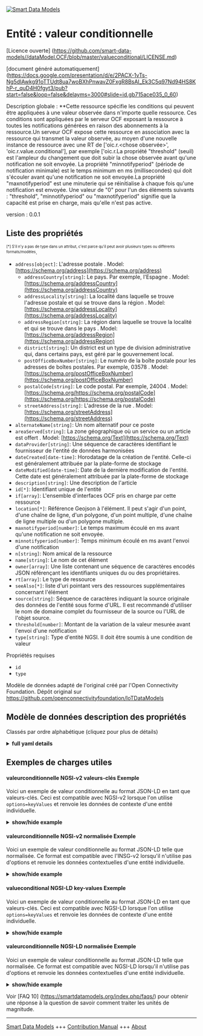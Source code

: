 <!-- 10-Header -->  
[![Smart Data Models](https://smartdatamodels.org/wp-content/uploads/2022/01/SmartDataModels_logo.png "Logo")](https://smartdatamodels.org)  
Entité : valeur conditionnelle  
==============================<!-- /10-Header -->  
<!-- 15-License -->  
[Licence ouverte] (https://github.com/smart-data-models//dataModel.OCF/blob/master/valueconditional/LICENSE.md)  
[document généré automatiquement] (https://docs.google.com/presentation/d/e/2PACX-1vTs-Ng5dIAwkg91oTTUdt8ua7woBXhPnwavZ0FxgR8BsAI_Ek3C5q97Nd94HS8KhP-r_quD4H0fgyt3/pub?start=false&loop=false&delayms=3000#slide=id.gb715ace035_0_60)  
<!-- /15-License -->  
<!-- 20-Description -->  
Description globale : **Cette ressource spécifie les conditions qui peuvent être appliquées à une valeur observée dans n'importe quelle ressource. Ces conditions sont appliquées par le serveur OCF exposant la ressource à toutes les notifications générées en raison des abonnements à la ressource.Un serveur OCF expose cette ressource en association avec la ressource qui transmet la valeur observée, au moyen d'une nouvelle instance de ressource avec une RT de ['oic.r.<chose observée>', 'oic.r.value.conditional'], par exemple ['oic.r.La propriété "threshold" (seuil) est l'ampleur du changement que doit subir la chose observée avant qu'une notification ne soit envoyée. La propriété "minnotifyperiod" (période de notification minimale) est le temps minimum en ms (millisecondes) qui doit s'écouler avant qu'une notification ne soit envoyée.La propriété "maxnotifyperiod" est une minuterie qui se réinitialise à chaque fois qu'une notification est envoyée. Une valeur de "0" pour l'un des éléments suivants : "threshold", "minnotifyperiod" ou "maxnotifyperiod" signifie que la capacité est prise en charge, mais qu'elle n'est pas active.  
version : 0.0.1  
<!-- /20-Description -->  
<!-- 30-PropertiesList -->  

## Liste des propriétés  

<sup><sub>[*] S'il n'y a pas de type dans un attribut, c'est parce qu'il peut avoir plusieurs types ou différents formats/modèles</sub></sup>.  
- `address[object]`: L'adresse postale  . Model: [https://schema.org/address](https://schema.org/address)	- `addressCountry[string]`: Le pays. Par exemple, l'Espagne  . Model: [https://schema.org/addressCountry](https://schema.org/addressCountry)  
	- `addressLocality[string]`: La localité dans laquelle se trouve l'adresse postale et qui se trouve dans la région  . Model: [https://schema.org/addressLocality](https://schema.org/addressLocality)  
	- `addressRegion[string]`: La région dans laquelle se trouve la localité et qui se trouve dans le pays  . Model: [https://schema.org/addressRegion](https://schema.org/addressRegion)  
	- `district[string]`: Un district est un type de division administrative qui, dans certains pays, est géré par le gouvernement local.    
	- `postOfficeBoxNumber[string]`: Le numéro de la boîte postale pour les adresses de boîtes postales. Par exemple, 03578  . Model: [https://schema.org/postOfficeBoxNumber](https://schema.org/postOfficeBoxNumber)  
	- `postalCode[string]`: Le code postal. Par exemple, 24004  . Model: [https://schema.org/https://schema.org/postalCode](https://schema.org/https://schema.org/postalCode)  
	- `streetAddress[string]`: L'adresse de la rue  . Model: [https://schema.org/streetAddress](https://schema.org/streetAddress)  
- `alternateName[string]`: Un nom alternatif pour ce poste  - `areaServed[string]`: La zone géographique où un service ou un article est offert  . Model: [https://schema.org/Text](https://schema.org/Text)- `dataProvider[string]`: Une séquence de caractères identifiant le fournisseur de l'entité de données harmonisées  - `dateCreated[date-time]`: Horodatage de la création de l'entité. Celle-ci est généralement attribuée par la plate-forme de stockage  - `dateModified[date-time]`: Date de la dernière modification de l'entité. Cette date est généralement attribuée par la plate-forme de stockage  - `description[string]`: Une description de l'article  - `id[*]`: Identifiant unique de l'entité  - `if[array]`: L'ensemble d'interfaces OCF pris en charge par cette ressource  - `location[*]`: Référence Geojson à l'élément. Il peut s'agir d'un point, d'une chaîne de ligne, d'un polygone, d'un point multiple, d'une chaîne de ligne multiple ou d'un polygone multiple.  - `maxnotifyperiod[number]`: Le temps maximum écoulé en ms avant qu'une notification ne soit envoyée.  - `minnotifyperiod[number]`: Temps minimum écoulé en ms avant l'envoi d'une notification  - `n[string]`: Nom amical de la ressource  - `name[string]`: Le nom de cet élément  - `owner[array]`: Une liste contenant une séquence de caractères encodés JSON référençant les identifiants uniques du ou des propriétaires.  - `rt[array]`: Le type de ressource  - `seeAlso[*]`: liste d'uri pointant vers des ressources supplémentaires concernant l'élément  - `source[string]`: Séquence de caractères indiquant la source originale des données de l'entité sous forme d'URL. Il est recommandé d'utiliser le nom de domaine complet du fournisseur de la source ou l'URL de l'objet source.  - `threshold[number]`: Montant de la variation de la valeur mesurée avant l'envoi d'une notification  - `type[string]`: Type d'entité NGSI. Il doit être soumis à une condition de valeur  <!-- /30-PropertiesList -->  
<!-- 35-RequiredProperties -->  
Propriétés requises  
- `id`  - `type`  <!-- /35-RequiredProperties -->  
<!-- 40-RequiredProperties -->  
Modèle de données adapté de l'original créé par l'Open Connectivity Foundation. Dépôt original sur https://github.com/openconnectivityfoundation/IoTDataModels  
<!-- /40-RequiredProperties -->  
<!-- 50-DataModelHeader -->  
## Modèle de données description des propriétés  
Classés par ordre alphabétique (cliquez pour plus de détails)  
<!-- /50-DataModelHeader -->  
<!-- 60-ModelYaml -->  
<details><summary><strong>full yaml details</strong></summary>    
```yaml  
valueconditional:    
  description: 'This Resource specifies conditions that can be applied to an observed value in any Resource.These conditions are applied by the OCF Server exposing the Resource to any generated notifications because of subscriptions to the Resource.A unicast RETRIEVE to the Resource will receive the most recent value; which may not be the most recent notified value.An OCF Server exposes this Resource in association with the Resource conveying the observed value.This is done by means of a new Resource instance with an RT of [''oic.r.<thing being observed>'', ''oic.r.value.conditional''], e.g [''oic.r.temperature'', ''oic.r.value.conditional''].The Property ''threshold'' is the amount by which the thing being observed must change before a notification is sent.The Property ''minnotifyperiod'' is the minimum time in ms (milliseconds) that must elapse before a notification is sent.If the maxnotifyperiod (time in ms (milliseconds)) elapses then a notification must be sent.The Property ''maxnotifyperiod'' is a timer that resets each time a notification is sent.A value of ''0'' for any of ''threshold'','' minnotifyperiod'' or ''maxnotifyperiod'' means that the capability is supported but not active.'    
  properties:    
    address:    
      description: The mailing address    
      properties:    
        addressCountry:    
          description: 'The country. For example, Spain'    
          type: string    
          x-ngsi:    
            model: https://schema.org/addressCountry    
            type: Property    
        addressLocality:    
          description: 'The locality in which the street address is, and which is in the region'    
          type: string    
          x-ngsi:    
            model: https://schema.org/addressLocality    
            type: Property    
        addressRegion:    
          description: 'The region in which the locality is, and which is in the country'    
          type: string    
          x-ngsi:    
            model: https://schema.org/addressRegion    
            type: Property    
        district:    
          description: 'A district is a type of administrative division that, in some countries, is managed by the local government'    
          type: string    
          x-ngsi:    
            type: Property    
        postOfficeBoxNumber:    
          description: 'The post office box number for PO box addresses. For example, 03578'    
          type: string    
          x-ngsi:    
            model: https://schema.org/postOfficeBoxNumber    
            type: Property    
        postalCode:    
          description: 'The postal code. For example, 24004'    
          type: string    
          x-ngsi:    
            model: https://schema.org/https://schema.org/postalCode    
            type: Property    
        streetAddress:    
          description: The street address    
          type: string    
          x-ngsi:    
            model: https://schema.org/streetAddress    
            type: Property    
        streetNr:    
          description: Number identifying a specific property on a public street    
          type: string    
          x-ngsi:    
            type: Property    
      type: object    
      x-ngsi:    
        model: https://schema.org/address    
        type: Property    
    alternateName:    
      description: An alternative name for this item    
      type: string    
      x-ngsi:    
        type: Property    
    areaServed:    
      description: The geographic area where a service or offered item is provided    
      type: string    
      x-ngsi:    
        model: https://schema.org/Text    
        type: Property    
    dataProvider:    
      description: A sequence of characters identifying the provider of the harmonised data entity    
      type: string    
      x-ngsi:    
        type: Property    
    dateCreated:    
      description: Entity creation timestamp. This will usually be allocated by the storage platform    
      format: date-time    
      type: string    
      x-ngsi:    
        type: Property    
    dateModified:    
      description: Timestamp of the last modification of the entity. This will usually be allocated by the storage platform    
      format: date-time    
      type: string    
      x-ngsi:    
        type: Property    
    description:    
      description: A description of this item    
      type: string    
      x-ngsi:    
        type: Property    
    id:    
      anyOf:    
        - description: Identifier format of any NGSI entity    
          maxLength: 256    
          minLength: 1    
          pattern: ^[\w\-\.\{\}\$\+\*\[\]`|~^@!,:\\]+$    
          type: string    
          x-ngsi:    
            type: Property    
        - description: Identifier format of any NGSI entity    
          format: uri    
          type: string    
          x-ngsi:    
            type: Property    
      description: Unique identifier of the entity    
      x-ngsi:    
        type: Property    
    if:    
      description: The OCF Interface set supported by this Resource    
      items:    
        enum:    
          - oic.if.rw    
          - oic.if.baseline    
        maxLength: 64    
        type: string    
      minItems: 2    
      readOnly: true    
      type: array    
      uniqueItems: true    
      x-ngsi:    
        type: Property    
    location:    
      description: 'Geojson reference to the item. It can be Point, LineString, Polygon, MultiPoint, MultiLineString or MultiPolygon'    
      oneOf:    
        - description: Geojson reference to the item. Point    
          properties:    
            bbox:    
              items:    
                type: number    
              minItems: 4    
              type: array    
            coordinates:    
              items:    
                type: number    
              minItems: 2    
              type: array    
            type:    
              enum:    
                - Point    
              type: string    
          required:    
            - type    
            - coordinates    
          title: GeoJSON Point    
          type: object    
          x-ngsi:    
            type: GeoProperty    
        - description: Geojson reference to the item. LineString    
          properties:    
            bbox:    
              items:    
                type: number    
              minItems: 4    
              type: array    
            coordinates:    
              items:    
                items:    
                  type: number    
                minItems: 2    
                type: array    
              minItems: 2    
              type: array    
            type:    
              enum:    
                - LineString    
              type: string    
          required:    
            - type    
            - coordinates    
          title: GeoJSON LineString    
          type: object    
          x-ngsi:    
            type: GeoProperty    
        - description: Geojson reference to the item. Polygon    
          properties:    
            bbox:    
              items:    
                type: number    
              minItems: 4    
              type: array    
            coordinates:    
              items:    
                items:    
                  items:    
                    type: number    
                  minItems: 2    
                  type: array    
                minItems: 4    
                type: array    
              type: array    
            type:    
              enum:    
                - Polygon    
              type: string    
          required:    
            - type    
            - coordinates    
          title: GeoJSON Polygon    
          type: object    
          x-ngsi:    
            type: GeoProperty    
        - description: Geojson reference to the item. MultiPoint    
          properties:    
            bbox:    
              items:    
                type: number    
              minItems: 4    
              type: array    
            coordinates:    
              items:    
                items:    
                  type: number    
                minItems: 2    
                type: array    
              type: array    
            type:    
              enum:    
                - MultiPoint    
              type: string    
          required:    
            - type    
            - coordinates    
          title: GeoJSON MultiPoint    
          type: object    
          x-ngsi:    
            type: GeoProperty    
        - description: Geojson reference to the item. MultiLineString    
          properties:    
            bbox:    
              items:    
                type: number    
              minItems: 4    
              type: array    
            coordinates:    
              items:    
                items:    
                  items:    
                    type: number    
                  minItems: 2    
                  type: array    
                minItems: 2    
                type: array    
              type: array    
            type:    
              enum:    
                - MultiLineString    
              type: string    
          required:    
            - type    
            - coordinates    
          title: GeoJSON MultiLineString    
          type: object    
          x-ngsi:    
            type: GeoProperty    
        - description: Geojson reference to the item. MultiLineString    
          properties:    
            bbox:    
              items:    
                type: number    
              minItems: 4    
              type: array    
            coordinates:    
              items:    
                items:    
                  items:    
                    items:    
                      type: number    
                    minItems: 2    
                    type: array    
                  minItems: 4    
                  type: array    
                type: array    
              type: array    
            type:    
              enum:    
                - MultiPolygon    
              type: string    
          required:    
            - type    
            - coordinates    
          title: GeoJSON MultiPolygon    
          type: object    
          x-ngsi:    
            type: GeoProperty    
      x-ngsi:    
        type: GeoProperty    
    maxnotifyperiod:    
      description: The maximum elapsed time in ms before a notification must be sent    
      minimum: 0    
      type: number    
      x-ngsi:    
        type: Property    
    minnotifyperiod:    
      description: The minimum elapsed time in ms before a notification is sent    
      minimum: 0    
      type: number    
      x-ngsi:    
        type: Property    
    n:    
      description: Friendly name of the Resource    
      maxLength: 64    
      readOnly: true    
      type: string    
      x-ngsi:    
        type: Property    
    name:    
      description: The name of this item    
      type: string    
      x-ngsi:    
        type: Property    
    owner:    
      description: A List containing a JSON encoded sequence of characters referencing the unique Ids of the owner(s)    
      items:    
        anyOf:    
          - description: Identifier format of any NGSI entity    
            maxLength: 256    
            minLength: 1    
            pattern: ^[\w\-\.\{\}\$\+\*\[\]`|~^@!,:\\]+$    
            type: string    
            x-ngsi:    
              type: Property    
          - description: Identifier format of any NGSI entity    
            format: uri    
            type: string    
            x-ngsi:    
              type: Property    
        description: Unique identifier of the entity    
        x-ngsi:    
          type: Property    
      type: array    
      x-ngsi:    
        type: Property    
    rt:    
      description: The Resource Type    
      items:    
        enum:    
          - oic.r.value.conditional    
        maxLength: 64    
        type: string    
      minItems: 1    
      readOnly: true    
      type: array    
      uniqueItems: true    
      x-ngsi:    
        type: Property    
    seeAlso:    
      description: list of uri pointing to additional resources about the item    
      oneOf:    
        - items:    
            format: uri    
            type: string    
          minItems: 1    
          type: array    
        - format: uri    
          type: string    
      x-ngsi:    
        type: Property    
    source:    
      description: 'A sequence of characters giving the original source of the entity data as a URL. Recommended to be the fully qualified domain name of the source provider, or the URL to the source object'    
      type: string    
      x-ngsi:    
        type: Property    
    threshold:    
      description: The amount by which the measured value must change before a notification is sent    
      minimum: 0    
      type: number    
      x-ngsi:    
        type: Property    
    type:    
      description: NGSI entity type. It has to be valueconditional    
      enum:    
        - valueconditional    
      type: string    
      x-ngsi:    
        type: Property    
  required:    
    - id    
    - type    
  type: object    
  x-derived-from: https://raw.githubusercontent.com/openconnectivityfoundation/IoTDataModels/master/ValueConditionalResURI.swagger.json    
  x-disclaimer: 'Redistribution and use in source and binary forms, with or without modification, are permitted  provided that the license conditions are met. Copyleft (c) 2022 Contributors to Smart Data Models Program'    
  x-license-url: https://github.com/smart-data-models/dataModel.OCF/blob/master/valueconditional/LICENSE.md    
  x-model-schema: https://smart-data-models.github.io/dataModel.OCF/valueconditional/schema.json    
  x-model-tags: OCF    
  x-version: 0.0.1    
```  
</details>    
<!-- /60-ModelYaml -->  
<!-- 70-MiddleNotes -->  
<!-- /70-MiddleNotes -->  
<!-- 80-Examples -->  
## Exemples de charges utiles  
#### valeurconditionnelle NGSI-v2 valeurs-clés Exemple  
Voici un exemple de valeur conditionnelle au format JSON-LD en tant que valeurs-clés. Ceci est compatible avec NGSI-v2 lorsque l'on utilise `options=keyValues` et renvoie les données de contexte d'une entité individuelle.  
<details><summary><strong>show/hide example</strong></summary>    
```json  
{  
  "id": "urn:ngsi-ld:valueconditional:id:BISX:77681840",  
  "dateCreated": "1997-11-18T18:13:36Z",  
  "dateModified": "2015-01-18T22:14:58Z",  
  "source": "Body old owner tend mention age.",  
  "name": "Effect apply table. Purpose natural center clearly pay. Show just per light.",  
  "alternateName": "Respond fear piece military. South life both school operation how which. Without event generation television believe avoid. Chair though thus north.",  
  "description": "Statement list method. Tv guy production ever. Record picture eye recent. Media face charge water.",  
  "dataProvider": "Him particularly tell body school. Push fast during beyond factor.",  
  "owner": [  
    "urn:ngsi-ld:valueconditional:items:OUAM:46082102",  
    "urn:ngsi-ld:valueconditional:items:IVSZ:02100459"  
  ],  
  "seeAlso": [  
    "urn:ngsi-ld:valueconditional:items:CVRL:46090390",  
    "urn:ngsi-ld:valueconditional:items:XDVQ:18129772"  
  ],  
  "location": {  
    "type": "Point",  
    "coordinates": [  
      -1.3326215,  
      -35.006362  
    ]  
  },  
  "address": {  
    "streetAddress": "Able red glass sure southern rather carry author.",  
    "addressLocality": "Authority war over before a TV plan. Give we account air. Deal result first federal page.",  
    "addressRegion": "Growth outside stage its share movie. Voice remain so could student. Leave black without.",  
    "addressCountry": "Site key available amount art their safe. Most market mission civil. Serve treat collection seat food condition. Upon expert cold TV throw federal.",  
    "postalCode": "Nation wonder pattern suffer worker only play. Six catch area less crime fine international.",  
    "postOfficeBoxNumber": "Push live term seven despite condition teach."  
  },  
  "areaServed": "Hold exist quickly debate dark. Play American certainly seek very we data.",  
  "rt": [  
    "oic.r.value.conditional",  
    "oic.r.value.conditional"  
  ],  
  "maxnotifyperiod": {  
    "type": "Property",  
    "value": 864  
  },  
  "minnotifyperiod": {  
    "type": "Property",  
    "value": 864  
  },  
  "threshold": {  
    "type": "Property",  
    "value": 515.9  
  },  
  "n": "Raise occur movie mention central. Factor control whether. Brother prevent recent close.",  
  "if": [  
    "oic.if.rw",  
    "oic.if.baseline"  
  ],  
  "type": "valueconditional"  
}  
```  
</details>  
#### valeurconditionnelle NGSI-v2 normalisée Exemple  
Voici un exemple de valeur conditionnelle au format JSON-LD telle que normalisée. Ce format est compatible avec l'INSG-v2 lorsqu'il n'utilise pas d'options et renvoie les données contextuelles d'une entité individuelle.  
<details><summary><strong>show/hide example</strong></summary>    
```json  
{  
  "id": {  
    "type": "string",  
    "value": "urn:ngsi-ld:valueconditional:id:BISX:77681840"  
  },  
  "dateCreated": {  
    "format": "date-time",  
    "type": "string",  
    "value": "1997-11-18T18:13:36Z"  
  },  
  "dateModified": {  
    "format": "date-time",  
    "type": "string",  
    "value": "2015-01-18T22:14:58Z"  
  },  
  "source": {  
    "type": "string",  
    "value": "Body old owner tend mention age."  
  },  
  "name": {  
    "type": "string",  
    "value": "Effect apply table. Purpose natural center clearly pay. Show just per light."  
  },  
  "alternateName": {  
    "type": "string",  
    "value": "Respond fear piece military. South life both school operation how which. Without event generation television believe avoid. Chair though thus north."  
  },  
  "description": {  
    "type": "string",  
    "value": "Statement list method. Tv guy production ever. Record picture eye recent. Media face charge water."  
  },  
  "dataProvider": {  
    "type": "string",  
    "value": "Him particularly tell body school. Push fast during beyond factor."  
  },  
  "owner": {  
    "type": "array",  
    "value": [  
      "urn:ngsi-ld:valueconditional:items:OUAM:46082102",  
      "urn:ngsi-ld:valueconditional:items:IVSZ:02100459"  
    ]  
  },  
  "seeAlso": {  
    "type": "array",  
    "value": [  
      "urn:ngsi-ld:valueconditional:items:CVRL:46090390",  
      "urn:ngsi-ld:valueconditional:items:XDVQ:18129772"  
    ]  
  },  
  "location": {  
    "type": "object",  
    "value": {  
      "type": "Point",  
      "coordinates": [  
        -1.3326215,  
        -35.006362  
      ]  
    }  
  },  
  "address": {  
    "type": "object",  
    "value": {  
      "streetAddress": "Able red glass sure southern rather carry author.",  
      "addressLocality": "Authority war over before a TV plan. Give we account air. Deal result first federal page.",  
      "addressRegion": "Growth outside stage its share movie. Voice remain so could student. Leave black without.",  
      "addressCountry": "Site key available amount art their safe. Most market mission civil. Serve treat collection seat food condition. Upon expert cold TV throw federal.",  
      "postalCode": "Nation wonder pattern suffer worker only play. Six catch area less crime fine international.",  
      "postOfficeBoxNumber": "Push live term seven despite condition teach."  
    }  
  },  
  "areaServed": {  
    "type": "string",  
    "value": "Hold exist quickly debate dark. Play American certainly seek very we data."  
  },  
  "rt": {  
    "type": "array",  
    "value": [  
      "oic.r.value.conditional",  
      "oic.r.value.conditional"  
    ]  
  },  
  "maxnotifyperiod": {  
    "type": "object",  
    "value": {  
      "type": "Property",  
      "value": 864  
    }  
  },  
  "minnotifyperiod": {  
    "type": "object",  
    "value": {  
      "type": "Property",  
      "value": 864  
    }  
  },  
  "threshold": {  
    "type": "object",  
    "value": {  
      "type": "Property",  
      "value": 515.9  
    }  
  },  
  "n": {  
    "type": "string",  
    "value": "Raise occur movie mention central. Factor control whether. Brother prevent recent close."  
  },  
  "if": {  
    "type": "array",  
    "value": [  
      "oic.if.rw",  
      "oic.if.baseline"  
    ]  
  },  
  "type": {  
    "type": "string",  
    "value": "valueconditional"  
  }  
}  
```  
</details>  
#### valueconditional NGSI-LD key-values Exemple  
Voici un exemple de valeur conditionnelle au format JSON-LD en tant que valeurs-clés. Ceci est compatible avec NGSI-LD lorsque l'on utilise `options=keyValues` et renvoie les données de contexte d'une entité individuelle.  
<details><summary><strong>show/hide example</strong></summary>    
```json  
{  
    "id": "urn:ngsi-ld:valueconditional:id:BISX:77681840",  
    "dateCreated": "1997-11-18T18:13:36Z",  
    "dateModified": "2015-01-18T22:14:58Z",  
    "source": "Body old owner tend mention age.",  
    "name": "Effect apply table. Purpose natural center clearly pay. Show just per light.",  
    "alternateName": "Respond fear piece military. South life both school operation how which. Without event generation television believe avoid. Chair though thus north.",  
    "description": "Statement list method. Tv guy production ever. Record picture eye recent. Media face charge water.",  
    "dataProvider": "Him particularly tell body school. Push fast during beyond factor.",  
    "owner": [  
        "urn:ngsi-ld:valueconditional:items:OUAM:46082102",  
        "urn:ngsi-ld:valueconditional:items:IVSZ:02100459"  
    ],  
    "seeAlso": [  
        "urn:ngsi-ld:valueconditional:items:CVRL:46090390",  
        "urn:ngsi-ld:valueconditional:items:XDVQ:18129772"  
    ],  
    "location": {  
        "type": "Point",  
        "coordinates": [  
            -1.3326215,  
            -35.006362  
        ]  
    },  
    "address": {  
        "streetAddress": "Able red glass sure southern rather carry author.",  
        "addressLocality": "Authority war over before a TV plan. Give we account air. Deal result first federal page.",  
        "addressRegion": "Growth outside stage its share movie. Voice remain so could student. Leave black without.",  
        "addressCountry": "Site key available amount art their safe. Most market mission civil. Serve treat collection seat food condition. Upon expert cold TV throw federal.",  
        "postalCode": "Nation wonder pattern suffer worker only play. Six catch area less crime fine international.",  
        "postOfficeBoxNumber": "Push live term seven despite condition teach."  
    },  
    "areaServed": "Hold exist quickly debate dark. Play American certainly seek very we data.",  
    "rt": [  
        "oic.r.value.conditional",  
        "oic.r.value.conditional"  
    ],  
    "maxnotifyperiod": {  
        "type": "Property",  
        "value": 864  
    },  
    "minnotifyperiod": {  
        "type": "Property",  
        "value": 864  
    },  
    "threshold": {  
        "type": "Property",  
        "value": 515.9  
    },  
    "n": "Raise occur movie mention central. Factor control whether. Brother prevent recent close.",  
    "if": [  
        "oic.if.rw",  
        "oic.if.baseline"  
    ],  
    "type": "valueconditional",  
    "@context": [  
        "https://smartdatamodels.org/context.jsonld",  
        "https://raw.githubusercontent.com/smart-data-models/dataModel.OCF/master/context.jsonld"  
    ]  
}  
```  
</details>  
#### valeurconditionnelle NGSI-LD normalisée Exemple  
Voici un exemple de valeur conditionnelle au format JSON-LD telle que normalisée. Ce format est compatible avec NGSI-LD lorsqu'il n'utilise pas d'options et renvoie les données contextuelles d'une entité individuelle.  
<details><summary><strong>show/hide example</strong></summary>    
```json  
{  
    "id": "urn:ngsi-ld:valueconditional:id:LFZE:63894418",  
    "dateCreated": {  
        "type": "Property",  
        "value": {  
            "@type": "DateTime",  
            "@value": "2000-06-29T21:00:50Z"  
        }  
    },  
    "dateModified": {  
        "type": "Property",  
        "value": {  
            "@type": "DateTime",  
            "@value": "1990-11-26T02:50:43Z"  
        }  
    },  
    "source": {  
        "type": "Property",  
        "value": "Question one network parent able season. Toward physical over cultural."  
    },  
    "name": {  
        "type": "Property",  
        "value": "Deal enter pressure bad. Mouth computer water enough floor stuff usually. Various more high gas start financial."  
    },  
    "alternateName": {  
        "type": "Property",  
        "value": "Career late become billion. Everything home happen develop pattern. Number her newspaper show."  
    },  
    "description": {  
        "type": "Property",  
        "value": "Radio why picture research father community. Guy avoid every program when member. Stay last message page ball newspaper religious."  
    },  
    "dataProvider": {  
        "type": "Property",  
        "value": "Despite age fall none price. Big concern particular mention fine nation."  
    },  
    "owner": {  
        "type": "Property",  
        "value": [  
            "urn:ngsi-ld:valueconditional:items:KLHZ:91159315",  
            "urn:ngsi-ld:valueconditional:items:AQIU:86602939"  
        ]  
    },  
    "seeAlso": {  
        "type": "Property",  
        "value": [  
            "urn:ngsi-ld:valueconditional:items:YHRG:04597786"  
        ]  
    },  
    "location": {  
        "type": "Property",  
        "value": {  
            "type": "Point",  
            "coordinates": [  
                -29.636661,  
                -28.098623  
            ]  
        }  
    },  
    "address": {  
        "type": "Property",  
        "value": {  
            "streetAddress": "Republican save party possible radio position. Box town other keep evidence color. Move try face box fact program he.",  
            "addressLocality": "Be low remain. State find kind leg officer.",  
            "addressRegion": "Finish protect ever nearly mean. Citizen chair ok only player down. Message officer beat section cell spend fund.",  
            "addressCountry": "Machine able kitchen chair time Congress. Military allow mind notice. Former spend tough.",  
            "postalCode": "Safe present once have shake outside brother institution. Color page believe identify ten far. Unit husband large government.",  
            "postOfficeBoxNumber": "Reduce agent book participant. Argue example allow story million two worry. Sport similar performance computer apply front anything. Skin civil close so."  
        }  
    },  
    "areaServed": {  
        "type": "Property",  
        "value": "Democratic spend accept fall be politics. Expert time player security."  
    },  
    "rt": {  
        "type": "Property",  
        "value": [  
            "oic.r.value.conditional"  
        ]  
    },  
    "maxnotifyperiod": {  
        "type": "Property",  
        "value": 322  
    },  
    "minnotifyperiod": {  
        "type": "Property",  
        "value": 234  
    },  
    "threshold": {  
        "type": "Property",  
        "value": 391.8  
    },  
    "n": {  
        "type": "Property",  
        "value": "Significant skin spend yourself throughout garden. Even teacher party operation hit. Middle special pattern such drug."  
    },  
    "if": {  
        "type": "Property",  
        "value": [  
            "oic.if.baseline",  
            "oic.if.rw"  
        ]  
    },  
    "type": "valueconditional",  
    "@context": [  
        "https://smartdatamodels.org/context.jsonld",  
        "https://raw.githubusercontent.com/smart-data-models/dataModel.OCF/master/context.jsonld"  
    ]  
}  
```  
</details><!-- /80-Examples -->  
<!-- 90-FooterNotes -->  
<!-- /90-FooterNotes -->  
<!-- 95-Units -->  
Voir [FAQ 10] (https://smartdatamodels.org/index.php/faqs/) pour obtenir une réponse à la question de savoir comment traiter les unités de magnitude.  
<!-- /95-Units -->  
<!-- 97-LastFooter -->  
---  
[Smart Data Models](https://smartdatamodels.org) +++ [Contribution Manual](https://bit.ly/contribution_manual) +++ [About](https://bit.ly/Introduction_SDM)<!-- /97-LastFooter -->  
